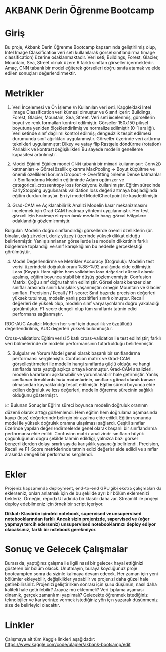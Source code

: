 # AKBANK Derin Öğrenme Bootcamp

# Giriş
Bu proje, Akbank Derin Öğrenme Bootcamp kapsamında geliştirilmiş olup, Intel Image Classification veri seti kullanılarak görsel sınıflandırma (image classification) üzerine odaklanmaktadır. Veri seti; Buildings, Forest, Glacier, Mountain, Sea, Street olmak üzere 6 farklı sınıftan görseller içermektedir.
Amaç, CNN tabanlı bir model eğiterek görselleri doğru sınıfa atamak ve elde edilen sonuçları değerlendirmektir.

# Metrikler
1. Veri İncelemesi ve Ön İşleme /n
Kullanılan veri seti, Kaggle’daki Intel Image Classification veri kümesi olmuştur ve 6 sınıf içerir: Buildings, Forest, Glacier, Mountain, Sea, Street.
Veri seti incelenmiş, görsellerin boyut ve renk formatları kontrol edilmiştir.
Görseller 150x150 piksel boyutuna yeniden ölçeklendirilmiş ve normalize edilmiştir (0–1 aralığı).
Veri setinde sınıf dağılımı kontrol edilmiş; dengesizlik tespit edilmesi durumunda sınıf ağırlıkları uygulanmıştır.
Görseller üzerinde veri arttırma teknikleri uygulanmıştır:
Dikey ve yatay flip
Rastgele döndürme (rotation)
Parlaklık ve kontrast değişiklikleri
Bu sayede modelin genelleme kapasitesi artırılmıştır.

2. Model Eğitimi
Eğitilen model CNN tabanlı bir mimari kullanmıştır:
Conv2D katmanları → Görsel özellik çıkarımı
MaxPooling → Boyut küçültme ve önemli özellikleri koruma
Dropout → Overfitting önleme
Dense katmanlar → Sınıflandırma
Modelin eğitiminde Adam optimizer ve categorical_crossentropy loss fonksiyonu kullanılmıştır.
Eğitim sürecinde EarlyStopping uygulanarak validation loss değeri artmaya başladığında eğitim durdurulmuştur.
En iyi model ModelCheckpoint ile kaydedilmiştir.

3. Grad-CAM ve Açıklanabilirlik Analizi
Modelin karar mekanizmasını incelemek için Grad-CAM heatmap yöntemi uygulanmıştır.
Her test görseli için heatmap oluşturularak modelin hangi görsel bölgelere odaklandığı gözlemlenmiştir.

Bulgular:
Modelin doğru sınıflandırdığı görsellerde önemli özelliklerin (ör. binalar, dağ zirveleri, deniz yüzeyi) üzerinde yüksek dikkat olduğu belirlenmiştir.
Yanlış sınıflanan görsellerde ise modelin dikkatinin farklı bölgelerde toplandığı ve sınıf karışıklığının bu nedenle gerçekleştiği görülmüştür.

4. Model Değerlendirme ve Metrikler
Accuracy (Doğruluk): Modelin test verisi üzerindeki doğruluk oranı %88–%92 aralığında elde edilmiştir.
Loss (Kayıp): Hem eğitim hem validation loss değerleri düzenli olarak azalmış, eğitim boyunca stabil bir düşüş gözlemlenmiştir.
Confusion Matrix:
Çoğu sınıf doğru tahmin edilmiştir.
Görsel olarak benzer olan sınıflar arasında sınırlı karışıklık yaşanmıştır: örneğin Mountain ve Glacier sınıfları.
Precision / Recall / F1-score:
Sınıf bazında precision değerleri yüksek tutulmuş, modelin yanlış pozitifleri sınırlı olmuştur.
Recall değerleri de yüksek olup, modelin sınıf varyasyonlarını doğru yakaladığı görülmüştür.
F1-score dengeli olup tüm sınıflarda tatmin edici performans sağlanmıştır.

ROC-AUC Analizi:
Modelin her sınıf için duyarlılık ve özgüllüğü değerlendirilmiş, AUC değerleri yüksek bulunmuştur.

Cross-validation:
Eğitim verisi 5 katlı cross-validation ile test edilmiştir; farklı veri bölmelerinde de modelin performansının tutarlı olduğu belirlenmiştir.

5. Bulgular ve Yorum
Model genel olarak başarılı bir sınıflandırma performansı sergilemiştir.
Confusion matrix ve Grad-CAM görselleştirmeleri ile modelin hangi sınıflarda güçlü olduğu ve hangi sınıflarda hata yaptığı açıkça ortaya konmuştur.
Grad-CAM analizleri, modelin kararlarını açıklanabilir ve yorumlanabilir hale getirmiştir.
Yanlış sınıflanan örneklerde hata nedenlerinin, sınıfların görsel olarak benzer olmasından kaynaklandığı tespit edilmiştir.
Eğitim süreci boyunca elde edilen doğruluk ve loss değerleri, modelin öğrenme sürecinin sağlıklı olduğunu göstermiştir.

📈 Bulunan Sonuçlar
Eğitim süreci boyunca modelin doğruluk oranının düzenli olarak arttığı gözlemlendi.
Hem eğitim hem doğrulama aşamasında kayıp (loss) değerlerinde belirgin bir azalma elde edildi.
Eğitim sonunda model ile yüksek doğruluk oranına ulaşılması sağlandı.
Çeşitli sınıflar üzerinde yapılan değerlendirmelerde genel olarak başarılı bir sınıflandırma performansı elde edildi.
Confusion matrix analizinde sınıfların büyük çoğunluğunun doğru şekilde tahmin edildiği, yalnızca bazı görsel benzerliklerden dolayı sınırlı sayıda karışıklık yaşandığı belirlendi.
Precision, Recall ve F1-Score metriklerinde tatmin edici değerler elde edildi ve sınıflar arasında dengeli bir performans sergilendi.

# Ekler
Projeniz kapsamında deployment, end-to-end GPU gibi ekstra çalışmaları da eklerseniz, onları anlatmak için de bu şekilde ayrı bir bölüm eklemenizi bekleriz.
Örneğin, repoda UI adında bir klasör daha var. Streamlit ile projeyi deploy edebilmeniz için örnek bir script içeriyor.

**Dikkat: Klasörün içindeki notebook, supervised ve unsupervised notebooklarından farklı. Ancak sizin projenizde, supervised ve (eğer yapmayı tercih ederseniz) unsupervised notebooklarınızı deploy ediyor olacaksınız, farklı bir notebook gerekmiyor.**

# Sonuç ve Gelecek Çalışmalar
Burası da, yaptığınız çalışma ile ilgili nasıl bir gelecek hayal ettiğinizi gösteren bir bölüm olacak. Unutmayın, buraya koyduğunuz proje bootcampten sonra da sizinle kalmaya devam edecek. Her zaman için yeni bölümler ekleyebilir, değişiklikler yapabilir ve projenizi daha güzel hale getirebilirsiniz. 
Projenizi geliştirirken sonrası için şunu düşünün, nasıl daha kaliteli hale getirilebilir? Arayüz mü eklenmeli? Veri toplama aşaması dinamik, gerçek zamanlı mı yapılmalı? Gelecekte öğrenmek istediğiniz teknolojiler ve kariyerinize vermek istediğiniz yön için yazarak düşünmeniz size de belirleyici olacaktır.

# Linkler

Çalışmaya ait tüm Kaggle linkleri aşağıdadır:
https://www.kaggle.com/code/ulagler/akbank-bootcamp/edit
